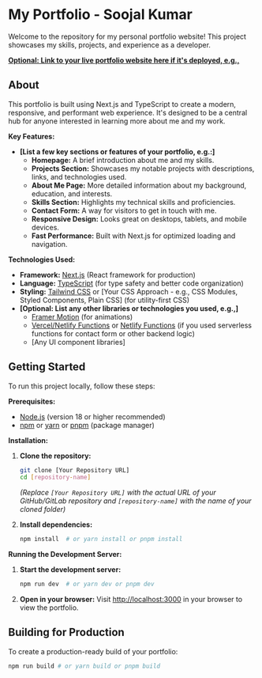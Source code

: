 # My Portfolio - Soojal Kumar

Welcome to the repository for my personal portfolio website! This project showcases my skills, projects, and experience as a developer.

**[Optional: Link to your live portfolio website here if it's deployed, e.g.,](https://soojalkumar.com)**

## About

This portfolio is built using Next.js and TypeScript to create a modern, responsive, and performant web experience. It's designed to be a central hub for anyone interested in learning more about me and my work.

**Key Features:**

*   **[List a few key sections or features of your portfolio, e.g.:]**
    *   **Homepage:**  A brief introduction about me and my skills.
    *   **Projects Section:** Showcases my notable projects with descriptions, links, and technologies used.
    *   **About Me Page:**  More detailed information about my background, education, and interests.
    *   **Skills Section:**  Highlights my technical skills and proficiencies.
    *   **Contact Form:**  A way for visitors to get in touch with me.
    *   **Responsive Design:**  Looks great on desktops, tablets, and mobile devices.
    *   **Fast Performance:**  Built with Next.js for optimized loading and navigation.

**Technologies Used:**

*   **Framework:** [Next.js](https://nextjs.org/) (React framework for production)
*   **Language:** [TypeScript](https://www.typescriptlang.org/) (for type safety and better code organization)
*   **Styling:** [Tailwind CSS](https://tailwindcss.com/) or [Your CSS Approach - e.g., CSS Modules, Styled Components, Plain CSS] (for utility-first CSS)
*   **[Optional: List any other libraries or technologies you used, e.g.,]**
    *   [Framer Motion](https://www.framer.com/motion/) (for animations)
    *   [Vercel/Netlify Functions](https://vercel.com/docs/functions) or [Netlify Functions](https://docs.netlify.com/functions/overview/) (if you used serverless functions for contact form or other backend logic)
    *   [Any UI component libraries]

## Getting Started

To run this project locally, follow these steps:

**Prerequisites:**

*   [Node.js](https://nodejs.org/) (version 18 or higher recommended)
*   [npm](https://www.npmjs.com/) or [yarn](https://yarnpkg.com/) or [pnpm](https://pnpm.io/) (package manager)

**Installation:**

1.  **Clone the repository:**
    ```bash
    git clone [Your Repository URL]
    cd [repository-name]
    ```
    *(Replace `[Your Repository URL]` with the actual URL of your GitHub/GitLab repository and `[repository-name]` with the name of your cloned folder)*

2.  **Install dependencies:**
    ```bash
    npm install  # or yarn install or pnpm install
    ```

**Running the Development Server:**

1.  **Start the development server:**
    ```bash
    npm run dev  # or yarn dev or pnpm dev
    ```

2.  **Open in your browser:**
    Visit [http://localhost:3000](http://localhost:3000) in your browser to view the portfolio.

## Building for Production

To create a production-ready build of your portfolio:

```bash
npm run build # or yarn build or pnpm build
